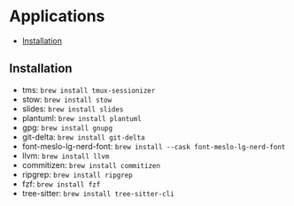 # Applications

<!--toc:start-->

- [Installation](#installation)
<!--toc:end-->

## Installation

- tms: `brew install tmux-sessionizer`
- stow: `brew install stow`
- slides: `brew install slides`
- plantuml: `brew install plantuml`
- gpg: `brew install gnupg`
- git-delta: `brew install git-delta`
- font-meslo-lg-nerd-font: `brew install --cask font-meslo-lg-nerd-font`
- llvm: `brew install llvm`
- commitizen: `brew install commitizen`
- ripgrep: `brew install ripgrep`
- fzf: `brew install fzf`
- tree-sitter: `brew install tree-sitter-cli`

